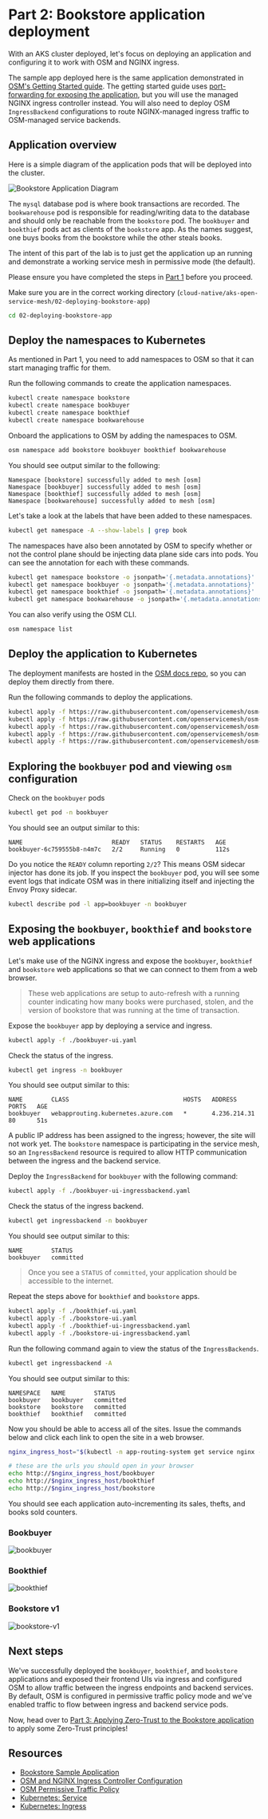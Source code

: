 # Part 2: Bookstore application deployment

With an AKS cluster deployed, let's focus on deploying an application and configuring it to work with OSM and NGINX ingress.

The sample app deployed here is the same application demonstrated in [OSM's Getting Started guide](https://release-v1-2.docs.openservicemesh.io/docs/getting_started/install_apps/). The getting started guide uses [port-forwarding for exposing the application](https://release-v1-2.docs.openservicemesh.io/docs/getting_started/install_apps/#view-the-application-uis), but you will use the managed NGINX ingress controller instead. You will also need to deploy OSM `IngressBackend` configurations to route NGINX-managed ingress traffic to OSM-managed service backends.

## Application overview

Here is a simple diagram of the application pods that will be deployed into the cluster.

![Bookstore Application Diagram](./bookstore_app.png)

The `mysql` database pod is where book transactions are recorded. The `bookwarehouse` pod is responsible for reading/writing data to the database and should only be reachable from the `bookstore` pod. The `bookbuyer` and `bookthief` pods act as clients of the `bookstore` app. As the names suggest, one buys books from the bookstore while the other steals books.

The intent of this part of the lab is to just get the application up an running and demonstrate a working service mesh in permissive mode (the default).

Please ensure you have completed the steps in [Part 1](../README.md) before you proceed.

Make sure you are in the correct working directory (`cloud-native/aks-open-service-mesh/02-deploying-bookstore-app`)

```bash
cd 02-deploying-bookstore-app
```

## Deploy the namespaces to Kubernetes

As mentioned in Part 1, you need to add namespaces to OSM so that it can start managing traffic for them.

Run the following commands to create the application namespaces.

```bash
kubectl create namespace bookstore
kubectl create namespace bookbuyer
kubectl create namespace bookthief
kubectl create namespace bookwarehouse
```

Onboard the applications to OSM by adding the namespaces to OSM.

```bash
osm namespace add bookstore bookbuyer bookthief bookwarehouse
```

You should see output similar to the following:

```text
Namespace [bookstore] successfully added to mesh [osm]
Namespace [bookbuyer] successfully added to mesh [osm]
Namespace [bookthief] successfully added to mesh [osm]
Namespace [bookwarehouse] successfully added to mesh [osm]
```

Let's take a look at the labels that have been added to these namespaces.

```bash
kubectl get namespace -A --show-labels | grep book
```

The namespaces have also been annotated by OSM to specify whether or not the control plane should be injecting data plane side cars into pods. You can see the annotation for each with these commands.

```bash
kubectl get namespace bookstore -o jsonpath='{.metadata.annotations}'
kubectl get namespace bookbuyer -o jsonpath='{.metadata.annotations}'
kubectl get namespace bookthief -o jsonpath='{.metadata.annotations}'
kubectl get namespace bookwarehouse -o jsonpath='{.metadata.annotations}'
```

You can also verify using the OSM CLI.

```bash
osm namespace list
```

## Deploy the application to Kubernetes

The deployment manifests are hosted in the [OSM docs repo](https://github.com/openservicemesh/osm-docs/tree/main/manifests/apps), so you can deploy them directly from there.

Run the following commands to deploy the applications.

```bash
kubectl apply -f https://raw.githubusercontent.com/openservicemesh/osm-docs/release-v1.2/manifests/apps/bookbuyer.yaml
kubectl apply -f https://raw.githubusercontent.com/openservicemesh/osm-docs/release-v1.2/manifests/apps/bookthief.yaml
kubectl apply -f https://raw.githubusercontent.com/openservicemesh/osm-docs/release-v1.2/manifests/apps/bookstore.yaml
kubectl apply -f https://raw.githubusercontent.com/openservicemesh/osm-docs/release-v1.2/manifests/apps/bookwarehouse.yaml
kubectl apply -f https://raw.githubusercontent.com/openservicemesh/osm-docs/release-v1.2/manifests/apps/mysql.yaml
```

## Exploring the `bookbuyer` pod and viewing `osm` configuration

Check on the `bookbuyer` pods

```bash
kubectl get pod -n bookbuyer
```

You should see an output similar to this:

```text
NAME                         READY   STATUS    RESTARTS   AGE
bookbuyer-6c759555b8-n4m7c   2/2     Running   0          112s
```

Do you notice the `READY` column reporting `2/2`? This means OSM sidecar injector has done its job. If you inspect the `bookbuyer` pod, you will see some event logs that indicate OSM was in there initializing itself and injecting the Envoy Proxy sidecar.

```bash
kubectl describe pod -l app=bookbuyer -n bookbuyer
```

## Exposing the `bookbuyer`, `bookthief` and `bookstore` web applications

Let's make use of the NGINX ingress and expose the `bookbuyer`, `bookthief` and `bookstore` web applications so that we can connect to them from a web browser.

> These web applications are setup to auto-refresh with a running counter indicating how many books were purchased, stolen, and the version of bookstore that was running at the time of transaction.

Expose the `bookbuyer` app by deploying a service and ingress.

```bash
kubectl apply -f ./bookbuyer-ui.yaml
```

Check the status of the ingress.

```bash
kubectl get ingress -n bookbuyer
```

You should see output similar to this:

```text
NAME        CLASS                                HOSTS   ADDRESS        PORTS   AGE
bookbuyer   webapprouting.kubernetes.azure.com   *       4.236.214.31   80      51s
```

A public IP address has been assigned to the ingress; however, the site will not work yet. The `bookstore` namespace is participating in the service mesh, so an `IngressBackend` resource is required to allow HTTP communication between the ingress and the backend service.

Deploy the `IngressBackend` for `bookbuyer` with the following command:

```bash
kubectl apply -f ./bookbuyer-ui-ingressbackend.yaml
```

Check the status of the ingress backend.

```bash
kubectl get ingressbackend -n bookbuyer
```

You should see output similar to this:

```text
NAME        STATUS
bookbuyer   committed
```

> Once you see a `STATUS` of `committed`, your application should be accessible to the internet.

Repeat the steps above for `bookthief` and `bookstore` apps.

```bash
kubectl apply -f ./bookthief-ui.yaml
kubectl apply -f ./bookstore-ui.yaml
kubectl apply -f ./bookthief-ui-ingressbackend.yaml
kubectl apply -f ./bookstore-ui-ingressbackend.yaml
```

Run the following command again to view the status of the `IngressBackends`.

```bash
kubectl get ingressbackend -A
```

You should see output similar to this:

```text
NAMESPACE   NAME        STATUS
bookbuyer   bookbuyer   committed
bookstore   bookstore   committed
bookthief   bookthief   committed
```

Now you should be able to access all of the sites. Issue the commands below and click each link to open the site in a web browser.

```bash
nginx_ingress_host="$(kubectl -n app-routing-system get service nginx -o jsonpath='{.status.loadBalancer.ingress[0].ip}')"

# these are the urls you should open in your browser
echo http://$nginx_ingress_host/bookbuyer
echo http://$nginx_ingress_host/bookthief
echo http://$nginx_ingress_host/bookstore
```

You should see each application auto-incrementing its sales, thefts, and books sold counters.

### Bookbuyer

![bookbuyer](./bookbuyer.png)

### Bookthief

![bookthief](./bookthief.png)

### Bookstore v1

![bookstore-v1](./bookstore-v1.png)

## Next steps

We've successfully deployed the `bookbuyer`, `bookthief`, and `bookstore` applications and exposed their frontend UIs via ingress and configured OSM to allow traffic between the ingress endpoints and backend services. By default, OSM is configured in permissive traffic policy mode and we've enabled traffic to flow between ingress and backend service pods.

Now, head over to [Part 3: Applying Zero-Trust to the Bookstore application](../03-applying-zero-trust/README.md) to apply some Zero-Trust principles!

## Resources

* [Bookstore Sample Application][osm_bookstore_sample]
* [OSM and NGINX Ingress Controller Configuration][osm_nginx_ing]
* [OSM Permissive Traffic Policy][osm_permissive_traffic_policy]
* [Kubernetes: Service][k8s_svc]
* [Kubernetes: Ingress][k8s_ing]

<!-- RESOURCE_URLS -->
[osm_bookstore_sample]:https://release-v1-2.docs.openservicemesh.io/docs/getting_started/install_apps/
[osm_nginx_ing]:https://release-v1-2.docs.openservicemesh.io/docs/demos/ingress_k8s_nginx/
[osm_permissive_traffic_policy]:https://release-v1-2.docs.openservicemesh.io/docs/guides/traffic_management/permissive_mode/
[k8s_svc]:https://kubernetes.io/docs/concepts/services-networking/service/
[k8s_ing]:https://kubernetes.io/docs/concepts/services-networking/ingress/
